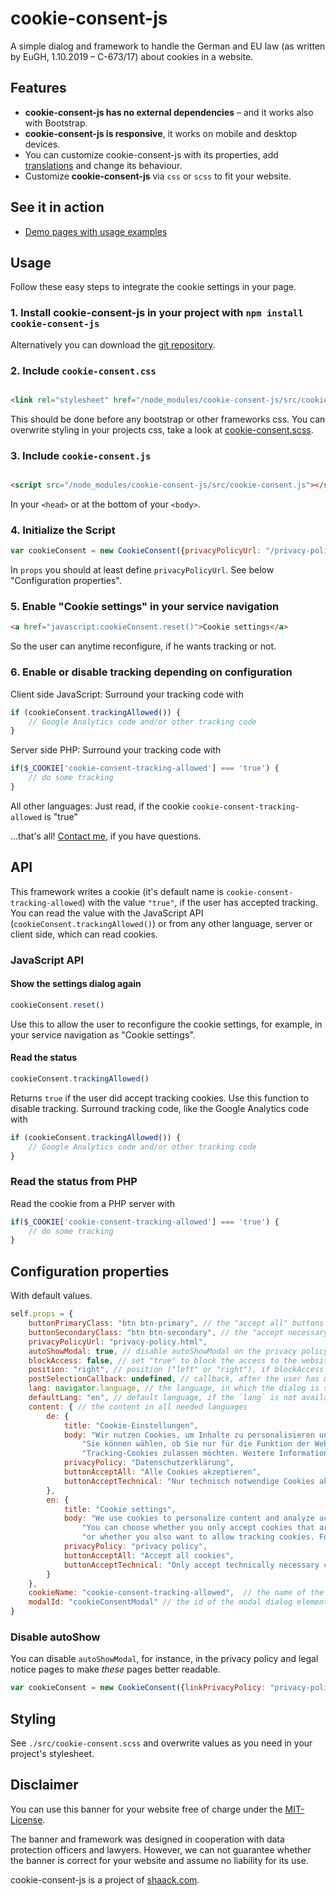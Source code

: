 # cookie-consent-js

A simple dialog and framework to handle the German and EU law (as written by EuGH, 1.10.2019 – C-673/17) about cookies
in a website.

## Features

- **cookie-consent-js has no external dependencies** – and it works also with Bootstrap.
- **cookie-consent-js is responsive**, it works on mobile and desktop devices.
- You can customize cookie-consent-js with its properties, add [translations](https://shaack.com/projekte/cookie-consent-js/examples/cookie-consent-add-translations.html) and change its behaviour.
- Customize **cookie-consent-js** via `css` or `scss` to fit your website.

## See it in action

- [Demo pages with usage examples](https://shaack.com/projekte/cookie-consent-js/index.html)

## Usage

Follow these easy steps to integrate the cookie settings in your page.

### 1. Install cookie-consent-js in your project with `npm install cookie-consent-js`

Alternatively you can download the [git repository](https://github.com/shaack/cookie-consent-js).

### 2. Include `cookie-consent.css`

```html

<link rel="stylesheet" href="/node_modules/cookie-consent-js/src/cookie-consent.css"/>
```

This should be done before any bootstrap or other frameworks css. You can overwrite styling in your projects css, take a
look at [cookie-consent.scss](https://github.com/shaack/cookie-consent-js/blob/master/src/cookie-consent.scss).

### 3. Include `cookie-consent.js`

```html

<script src="/node_modules/cookie-consent-js/src/cookie-consent.js"></script>
```

In your `<head>` or at the bottom of your `<body>`.

### 4. Initialize the Script

```js
var cookieConsent = new CookieConsent({privacyPolicyUrl: "/privacy-policy.html"})
```

In `props` you should at least define `privacyPolicyUrl`. See below "Configuration properties".

### 5. Enable "Cookie settings" in your service navigation

```html
<a href="javascript:cookieConsent.reset()">Cookie settings</a>
```

So the user can anytime reconfigure, if he wants tracking or not.

### 6. Enable or disable tracking depending on configuration

Client side JavaScript: Surround your tracking code with

```js
if (cookieConsent.trackingAllowed()) {
    // Google Analytics code and/or other tracking code
}
``` 

Server side PHP: Surround your tracking code with

```php
if($_COOKIE['cookie-consent-tracking-allowed'] === 'true') {
    // do some tracking
}
```

All other languages: Just read, if the cookie `cookie-consent-tracking-allowed` is "true"

...that's all! [Contact me](https://shaack.com), if you have questions.

## API

This framework writes a cookie (it's default name is `cookie-consent-tracking-allowed`)
with the value `"true"`, if the user has accepted tracking. You can read the value with the JavaScript
API (`cookieConsent.trackingAllowed()`) or from any other language, server or client side, which can read cookies.

### JavaScript API

#### Show the settings dialog again

```js
cookieConsent.reset()
```

Use this to allow the user to reconfigure the cookie settings, for example, in your service navigation as "Cookie
settings".

#### Read the status

```js
cookieConsent.trackingAllowed()
```

Returns `true` if the user did accept tracking cookies. Use this function to disable tracking. Surround tracking code,
like the Google Analytics code with

```js
if (cookieConsent.trackingAllowed()) {
    // Google Analytics code and/or other tracking code
}
``` 

### Read the status from PHP

Read the cookie from a PHP server with

```php
if($_COOKIE['cookie-consent-tracking-allowed'] === 'true') {
    // do some tracking
}
```

## Configuration properties

With default values.

```js
self.props = {
    buttonPrimaryClass: "btn btn-primary", // the "accept all" buttons class, only used for styling
    buttonSecondaryClass: "btn btn-secondary", // the "accept necessary" buttons class, only used for styling
    privacyPolicyUrl: "privacy-policy.html",
    autoShowModal: true, // disable autoShowModal on the privacy policy page, to make that page readable
    blockAccess: false, // set "true" to block the access to the website before choosing a cookie configuration
    position: "right", // position ("left" or "right"), if blockAccess is false
    postSelectionCallback: undefined, // callback, after the user has made his selection
    lang: navigator.language, // the language, in which the dialog is shown
    defaultLang: "en", // default language, if the `lang` is not available as translation in `content`
    content: { // the content in all needed languages
        de: {
            title: "Cookie-Einstellungen",
            body: "Wir nutzen Cookies, um Inhalte zu personalisieren und die Zugriffe auf unsere Website zu analysieren. " +
                "Sie können wählen, ob Sie nur für die Funktion der Website notwendige Cookies akzeptieren oder auch " +
                "Tracking-Cookies zulassen möchten. Weitere Informationen finden Sie in unserer --privacy-policy--.",
            privacyPolicy: "Datenschutzerklärung",
            buttonAcceptAll: "Alle Cookies akzeptieren",
            buttonAcceptTechnical: "Nur technisch notwendige Cookies akzeptieren"
        },
        en: {
            title: "Cookie settings",
            body: "We use cookies to personalize content and analyze access to our website. " +
                "You can choose whether you only accept cookies that are necessary for the functioning of the website " +
                "or whether you also want to allow tracking cookies. For more information, please refer to our --privacy-policy--.",
            privacyPolicy: "privacy policy",
            buttonAcceptAll: "Accept all cookies",
            buttonAcceptTechnical: "Only accept technically necessary cookies"
        }
    },
    cookieName: "cookie-consent-tracking-allowed",  // the name of the cookie, the cookie is `true` if tracking was accepted
    modalId: "cookieConsentModal" // the id of the modal dialog element
}
```

### Disable autoShow

You can disable `autoShowModal`, for instance, in the privacy policy and legal notice pages to make _these_ pages 
better readable.

```js
var cookieConsent = new CookieConsent({linkPrivacyPolicy: "privacy-policy.html", autoShowModal: false})
```

## Styling

See `./src/cookie-consent.scss` and overwrite values as you need in your project's stylesheet.

## Disclaimer

You can use this banner for your website free of charge under the [MIT-License](./LICENSE).

The banner and framework was designed in cooperation with data protection officers and lawyers. However, we can not 
guarantee whether the banner is correct for your website and assume no liability for its use.

cookie-consent-js is a project of [shaack.com](https://shaack.com).
